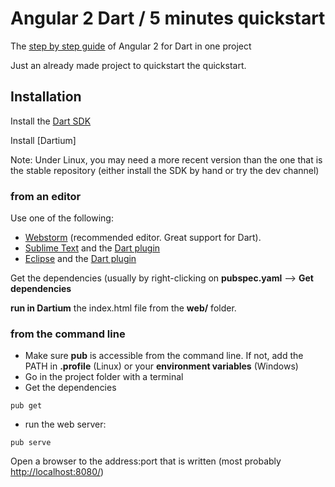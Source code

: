 # Angular 2 Dart / 5 minutes quickstart

The [step by step guide](https://angular.io/docs/dart/latest/quickstart.html) of Angular 2 for Dart in one project

Just an already made project to quickstart the quickstart.

## Installation

Install the [Dart SDK](https://www.dartlang.org/downloads/)

Install [Dartium]

Note: Under Linux, you may need a more recent version than the one that is the stable repository (either install the SDK by hand or try the dev channel)

### from an editor

Use one of the following:
* [Webstorm](http://www.jetbrains.com/webstorm/) (recommended editor. Great support for Dart).
* [Sublime Text](http://www.sublimetext.com/) and the [Dart plugin](https://github.com/guillermooo/dart-sublime-bundle)
* [Eclipse](http://www.eclipse.org/) and the [Dart plugin](https://www.dartlang.org/tools/eclipse-plugin/)

Get the dependencies (usually by right-clicking on **pubspec.yaml** --> **Get dependencies**

**run in Dartium** the index.html file from the **web/** folder.

### from the command line

* Make sure **pub** is accessible from the command line. If not, add the PATH in **.profile** (Linux) or your **environment variables** (Windows)
* Go in the project folder with a terminal
* Get the dependencies
```
pub get
```
* run the web server: 
```
pub serve
```
Open a browser to the address:port that is written (most probably [http://localhost:8080/](http://localhost:8080/))